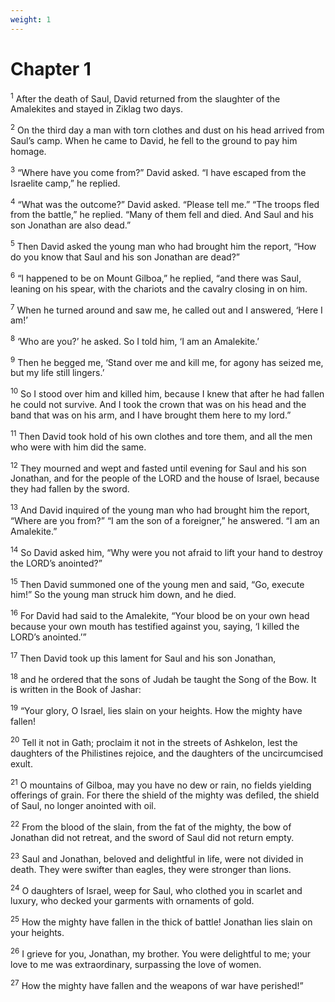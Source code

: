 ```yaml
---
weight: 1
---
```


# Chapter 1

<sup>1</sup> After the death of Saul, David returned from the slaughter of the Amalekites and stayed in Ziklag two days. 

<sup>2</sup> On the third day a man with torn clothes and dust on his head arrived from Saul’s camp. When he came to David, he fell to the ground to pay him homage. 

<sup>3</sup> “Where have you come from?” David asked. “I have escaped from the Israelite camp,” he replied. 

<sup>4</sup> “What was the outcome?” David asked. “Please tell me.” “The troops fled from the battle,” he replied. “Many of them fell and died. And Saul and his son Jonathan are also dead.” 

<sup>5</sup> Then David asked the young man who had brought him the report, “How do you know that Saul and his son Jonathan are dead?” 

<sup>6</sup> “I happened to be on Mount Gilboa,” he replied, “and there was Saul, leaning on his spear, with the chariots and the cavalry closing in on him. 

<sup>7</sup> When he turned around and saw me, he called out and I answered, ‘Here I am!’ 

<sup>8</sup> ‘Who are you?’ he asked. So I told him, ‘I am an Amalekite.’ 

<sup>9</sup> Then he begged me, ‘Stand over me and kill me, for agony has seized me, but my life still lingers.’ 

<sup>10</sup> So I stood over him and killed him, because I knew that after he had fallen he could not survive. And I took the crown that was on his head and the band that was on his arm, and I have brought them here to my lord.” 

<sup>11</sup> Then David took hold of his own clothes and tore them, and all the men who were with him did the same. 

<sup>12</sup> They mourned and wept and fasted until evening for Saul and his son Jonathan, and for the people of the LORD and the house of Israel, because they had fallen by the sword. 

<sup>13</sup> And David inquired of the young man who had brought him the report, “Where are you from?” “I am the son of a foreigner,” he answered. “I am an Amalekite.” 

<sup>14</sup> So David asked him, “Why were you not afraid to lift your hand to destroy the LORD’s anointed?” 

<sup>15</sup> Then David summoned one of the young men and said, “Go, execute him!” So the young man struck him down, and he died. 

<sup>16</sup> For David had said to the Amalekite, “Your blood be on your own head because your own mouth has testified against you, saying, ‘I killed the LORD’s anointed.’” 

<sup>17</sup> Then David took up this lament for Saul and his son Jonathan, 

<sup>18</sup> and he ordered that the sons of Judah be taught the Song of the Bow. It is written in the Book of Jashar: 

<sup>19</sup> “Your glory, O Israel, lies slain on your heights. How the mighty have fallen! 

<sup>20</sup> Tell it not in Gath; proclaim it not in the streets of Ashkelon, lest the daughters of the Philistines rejoice, and the daughters of the uncircumcised exult. 

<sup>21</sup> O mountains of Gilboa, may you have no dew or rain, no fields yielding offerings of grain. For there the shield of the mighty was defiled, the shield of Saul, no longer anointed with oil. 

<sup>22</sup> From the blood of the slain, from the fat of the mighty, the bow of Jonathan did not retreat, and the sword of Saul did not return empty. 

<sup>23</sup> Saul and Jonathan, beloved and delightful in life, were not divided in death. They were swifter than eagles, they were stronger than lions. 

<sup>24</sup> O daughters of Israel, weep for Saul, who clothed you in scarlet and luxury, who decked your garments with ornaments of gold. 

<sup>25</sup> How the mighty have fallen in the thick of battle! Jonathan lies slain on your heights. 

<sup>26</sup> I grieve for you, Jonathan, my brother. You were delightful to me; your love to me was extraordinary, surpassing the love of women. 

<sup>27</sup> How the mighty have fallen and the weapons of war have perished!” 


